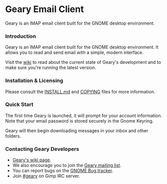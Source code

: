 # Geary Email Client

Geary is an IMAP email client built for the GNOME desktop environment.

### Introduction

Geary is an IMAP email client built for the GNOME desktop environment. It allows you to read and send email with a simple, modern interface.

Visit the [wiki]( https://wiki.gnome.org/Apps/Geary) to read about the current state of Geary's development and to make sure you're running the latest version.

### Installation & Licensing

Please consult the [INSTALL.md](./INSTALL.md) and [COPYING](./COPYING) files for more information.

### Quick Start

The first time Geary is launched, it will prompt for your account information. 
Note that your email password is stored securely in the Gnome Keyring.

Geary will then begin downloading messages in your inbox and other folders.

### Contacting Geary Developers

* [Geary's wiki page](https://wiki.gnome.org/Apps/Geary).
* We also encourage you to join the [Geary mailing list](https://mail.gnome.org/mailman/listinfo/geary-list).
* You can report bugs on the [GNOME Bug tracker](https://bugzilla.gnome.org/page.cgi?id=browse.html&product=geary).
* Join [#geary](irc://irc.gimp.org/%23geary) on Gimp IRC server.
